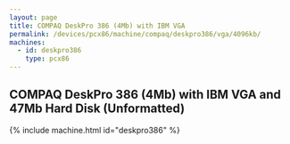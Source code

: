 ```yaml
---
layout: page
title: COMPAQ DeskPro 386 (4Mb) with IBM VGA
permalink: /devices/pcx86/machine/compaq/deskpro386/vga/4096kb/
machines:
  - id: deskpro386
    type: pcx86
---
```


COMPAQ DeskPro 386 (4Mb) with IBM VGA and 47Mb Hard Disk (Unformatted)
----------------------------------------------------------------------

{% include machine.html id="deskpro386" %}
